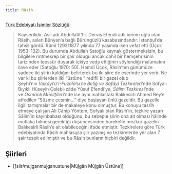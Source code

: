 ```yaml
---
title: Râsih
---
```


[Türk Edebiyatı İsimler Sözlüğü](https://teis.yesevi.edu.tr/madde-detay/rasih):
> Kayserilidir. Asıl adı Abdüllatîf’tir. Derviş Efendi adlı birinin oğlu olan Râsih, aslen Bünyan’a bağlı Bürüngüzlü kasabasındandır. İstanbul’da tahsil gördü. Rûmî 1293/1877 yılında 77 yaşında iken vefat etti (Üçok 1953: 132). Bu durumda Abdullah Satoğlu kaynak göstermeksizin, bu bilgilere rintmeşrep bir şair olduğu ancak cahil bir hemşehrisinin tarizinden teessür duyarak içkiye veda ettiğinin söylendiği malumatını ilave eder (Satoğlu 1970: 50). Hamdi Üçok, Râsih’ten günümüze sadece iki şiirin kaldığını belirterek bu iki şiire de eserinde yer verir. Ne var ki bu şiirlerden ilki “üstüne ” redifli bir gazel olup Şeyhî’nin _Vakâyi’ü’l-Fuzalâ_’sı ile _Belîğ ve Safâyî Tezkireleri_’nde Sofyalı Bıyıklı Hüseyin Çelebi-zâde Yûsuf Efendi’ye, _Sâlim Tezkiresi_’nde ve _Osmanlı Müellfileri_’nde ise aynı mahlastaki Balıkesirli Ahmed Bey’e atfedilen “Süzme çeşmin…” diye başlayan ünlü gazeldir. Bu gazelle ilgili tartışmalar bir de makaleye konu olmuştur. Bu konuyu tasrîh etmeye çalışan Ali Cânip Yöntem, Sofyalı olan Râsih’in, tezkire yazarı Sâlim’in kayınbabası olduğunu, bu sebeple şiirin ona ait olması hâlinde mutlaka bilmesi gerektiği düşüncesinden hareketle mezkur gazelin Balıkesirli Râsih’e ait olabileceğini ifade etmiştir. Tezkirelere göre Türk edebiyatında Râsih mahlasıyla şiir yazmış ve tezkirelerde yer alan 7 şair tespit edilmiştir ve bu Râsih bunların hiçbiri değildir.

## Şiirleri
- [[siir/mujganmujganustune|Müjgân Müjgân Üstüne]]